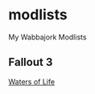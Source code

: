# modlists
My Wabbajork Modlists

## Fallout 3
[Waters of Life](https://github.com/zpok3/Waters-of-Life/blob/main/README.md)
